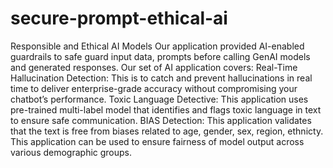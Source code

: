 # secure-prompt-ethical-ai
Responsible and Ethical AI Models
Our application provided AI-enabled guardrails to safe guard input data, prompts before calling GenAI models and generated responses. Our set of AI application covers:
Real-Time Hallucination Detection: This is to catch and prevent hallucinations in real time to deliver enterprise-grade accuracy without compromising your chatbot’s performance.
Toxic Language Detective: This application uses pre-trained multi-label model that identifies and flags toxic language in text to ensure safe communication.
BIAS Detection: This application validates that the text is free from biases related to age, gender, sex, region, ethnicty. This application can be used to ensure fairness of model output across various demographic groups.  
